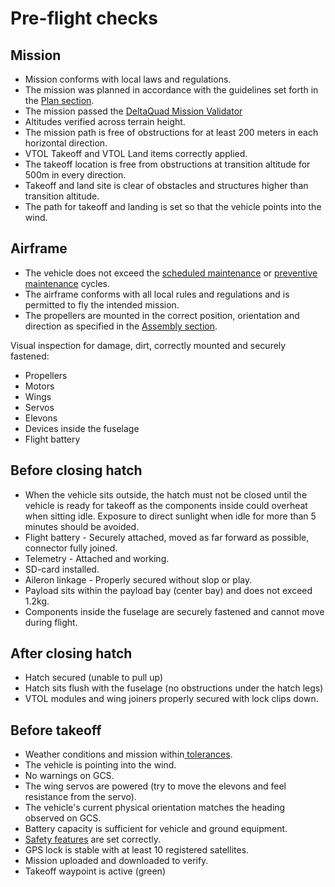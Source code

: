 # Pre-flight checks

## Mission

* Mission conforms with local laws and regulations.
* The mission was planned in accordance with the guidelines set forth in the [Plan section](planning-a-mission.md).
* The mission passed the [DeltaQuad Mission Validator](https://validator.deltaquad.com/)
* Altitudes verified across terrain height.
* The mission path is free of obstructions for at least 200 meters in each horizontal direction.
* VTOL Takeoff and VTOL Land items correctly applied.
* The takeoff location is free from obstructions at transition altitude for 500m in every direction.
* Takeoff and land site is clear of obstacles and structures higher than transition altitude.
* The path for takeoff and landing is set so that the vehicle points into the wind.

## Airframe

* The vehicle does not exceed the [scheduled maintenance](../maintenance/scheduled-maintenenance.md) or [preventive maintenance](../maintenance/preventive-maintenance.md) cycles.
* The airframe conforms with all local rules and regulations and is permitted to fly the intended mission.
* The propellers are mounted in the correct position, orientation and direction as specified in the [Assembly section](../setup/assembly.md).

Visual inspection for damage, dirt, correctly mounted and securely fastened:

* Propellers
* Motors
* Wings
* Servos
* Elevons
* Devices inside the fuselage
* Flight battery

## Before closing hatch

* When the vehicle sits outside, the hatch must not be closed until the vehicle is ready for takeoff as the components inside could overheat when sitting idle. Exposure to direct sunlight when idle for more than 5 minutes should be avoided.
* Flight battery - Securely attached, moved as far forward as possible, connector fully joined.
* Telemetry - Attached and working.
* SD-card installed.
* Aileron linkage - Properly secured without slop or play.
* Payload sits within the payload bay (center bay) and does not exceed 1.2kg.
* Components inside the fuselage are securely fastened and cannot move during flight.

## After closing hatch

* Hatch secured (unable to pull up)
* Hatch sits flush with the fuselage (no obstructions under the hatch legs)
* VTOL modules and wing joiners properly secured with lock clips down.

## Before takeoff

* Weather conditions and mission within[ tolerances](../vehicle-specifications.md).
* The vehicle is pointing into the wind.
* No warnings on GCS.
* The wing servos are powered (try to move the elevons and feel resistance from the servo).
* The vehicle's current physical orientation matches the heading observed on GCS.
* Battery capacity is sufficient for vehicle and ground equipment.
* [Safety features](../setup/safety-features.md) are set correctly.
* GPS lock is stable with at least 10 registered satellites.
* Mission uploaded and downloaded to verify.
* Takeoff waypoint is active (green)
